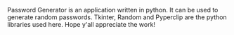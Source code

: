 Password Generator is an application written in python. It can be used to generate random passwords. Tkinter, Random and Pyperclip are the python libraries used here. Hope y'all appreciate the work!
